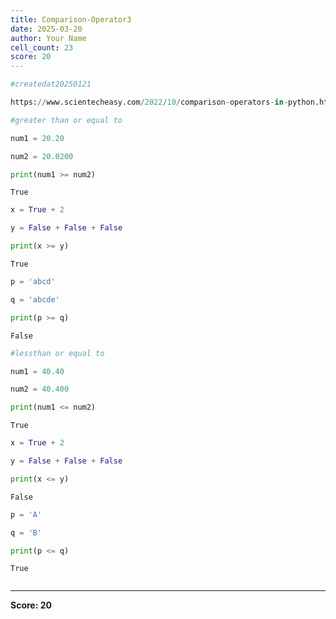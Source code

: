 ```yaml
---
title: Comparison-Operator3
date: 2025-03-20
author: Your Name
cell_count: 23
score: 20
---
```


```python
#createdat20250121
```


```python
https://www.scientecheasy.com/2022/10/comparison-operators-in-python.html/
```


```python
#greater than or equal to
```


```python
num1 = 20.20

```


```python
num2 = 20.0200

```


```python
print(num1 >= num2)


```

    True



```python
x = True + 2


```


```python
y = False + False + False
```


```python
print(x >= y)
```

    True



```python
p = 'abcd'

```


```python
q = 'abcde'

```


```python
print(p >= q)
```

    False



```python
#lessthan or equal to
```


```python
num1 = 40.40
```


```python
num2 = 40.400

```


```python
print(num1 <= num2)
```

    True



```python
x = True + 2
```


```python
y = False + False + False
```


```python
print(x <= y)
```

    False



```python
p = 'A'
```


```python
q = 'B'
```


```python
print(p <= q)
```

    True



```python

```


---
**Score: 20**